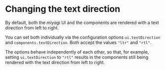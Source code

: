 # Changing the text direction

By default, both the _miyagi_ UI and the components are rendered with a text direction from left to right.

You can set both individually via the configuration options `ui.textDirection` and `components.textDirection`.
Both accept the values `"ltr"` and `"rtl"`.

The options behave independently of each other, so that, for example, setting `ui.textDirection` to `"rtl"` results in the components still being rendered with the text direction from left to right.
